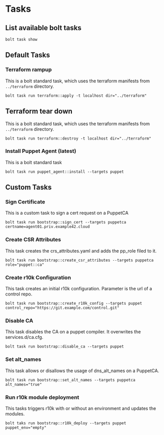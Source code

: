 # Tasks

## List available bolt tasks

```
bolt task show
```

## Default Tasks

### Terraform rampup

This is a bolt standard task, which uses the terraform manifests from `../terraform` directory.

```
bolt task run terraform::apply -t localhost dir="../terraform"
```

## Terraform tear down

This is a bolt standard task, which uses the terraform manifests from `../terraform` directory.

```
bolt task run terraform::destroy -t localhost dir="../terraform"
```

### Install Puppet Agent (latest)

This is a bolt standard task

```
bolt task run puppet_agent::install --targets puppet
```

## Custom Tasks

### Sign Certificate

This is a custom task to sign a cert request on a PuppetCA

```
bolt task run bootstrap::sign_cert --targets puppetca certname=agent01.priv.example42.cloud
```

### Create CSR Attributes

This task creates the crs_attributes.yaml and adds the pp_role filed to it.

```
bolt task run bootstrap::create_csr_attributes --targets puppetca role="puppet::ca"
```

### Create r10k Configuration

This task creates an initial r10k configuration. Parameter is the url of a control repo.

```
bolt task run bootstrap::create_r10k_config --targets puppet control_repo="https://git.example.com/control.git"
```

### Disable CA

This task disables the CA on a puppet compiler. It overwrites the services.d/ca.cfg.

```
bolt task run bootstrap::disable_ca --targets puppet
```

### Set alt_names

This task allows or disallows the usage of dns_alt_names on a PuppetCA.

```
bolt task run bootstrap::set_alt_names --targets puppetca alt_names="true"
```

### Run r10k module deployment

This tasks triggers r10k with or without an environment and updates the modules.

```
bolt taks run bootstrap::r10k_deploy --targets puppet puppet_env="empty"
```
